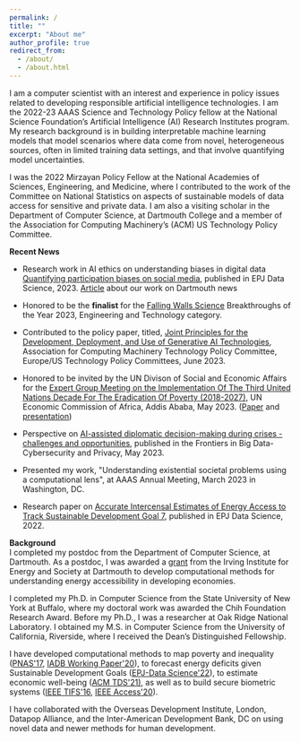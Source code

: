 ```yaml
---
permalink: /
title: ""
excerpt: "About me"
author_profile: true
redirect_from: 
  - /about/
  - /about.html
---
```

I am a computer scientist with an interest and experience in policy issues related to developing responsible artificial intelligence technologies. I am the 2022-23 AAAS Science and Technology Policy fellow at the National Science Foundation’s Artificial Intelligence (AI) Research Institutes program. My research background is in building interpretable machine learning models that model scenarios where data come from novel, heterogeneous sources, often in limited training data settings, and that involve quantifying model uncertainties. 

I was the 2022 Mirzayan Policy Fellow at the National Academies of Sciences, Engineering, and Medicine, where I contributed to the work of the Committee on National Statistics on aspects of sustainable models of data access for sensitive and private data. I am also a visiting scholar in the Department of Computer Science, at Dartmouth College and a member of the Association for Computing Machinery’s (ACM) US Technology Policy Committee.

<b> Recent News</b>
* Research work in AI ethics on understanding biases in digital data <a href="https://epjdatascience.springeropen.com/articles/10.1140/epjds/s13688-023-00405-6">Quantifying participation biases on social media</a>, published in EPJ Data Science, 2023. <a href="https://home.dartmouth.edu/news/2023/09/defining-participation-bias-social-media">Article</a> about our work on Dartmouth news 

* Honored to be the <b>finalist</b> for the <a href="https://falling-walls.com/science-summit/finalists/">Falling Walls Science</a> Breakthroughs of the Year 2023, Engineering and Technology category.

* Contributed to the policy paper, titled, <a href="https://www.acm.org/binaries/content/assets/public-policy/ustpc-approved-generative-ai-principles">Joint Principles for the Development, Deployment, and Use of Generative AI Technologies</a>, Association for Computing Machinery Technology Policy Committee, Europe/US Technology Policy Committees, June 2023.

* Honored to be invited by the UN Divison of Social and Economic Affairs for the <a href="https://social.desa.un.org/events/egm-third-un-decade-eradication-poverty">Expert Group Meeting on the Implementation Of The Third United Nations Decade For The Eradication Of Poverty (2018-2027)</a>, UN Economic Commission of Africa, Addis Ababa, May 2023. (<a href="https://social.desa.un.org/sites/default/files/inline-files/POKHRIYAL_Paper.rev_.pdf">Paper</a> and <a href="https://social.desa.un.org/sites/default/files/inline-files/Neeti%20Pokhriyal_PPT.rev_.pdf">presentation</a>)

* Perspective on <a href="https://www.frontiersin.org/articles/10.3389/fdata.2023.1183313/full">AI-assisted diplomatic decision-making during crises - challenges and opportunities</a>, published in the Frontiers in Big Data-Cybersecurity and Privacy, May 2023.

* Presented my work, "Understanding existential societal problems using a computational lens", at AAAS Annual Meeting, March 2023 in Washington, DC.

* Research paper on <a href="https://epjdatascience.springeropen.com/articles/10.1140/epjds/s13688-022-00371-5">Accurate Intercensal Estimates of Energy Access to Track Sustainable Development Goal 7</a>, published in EPJ Data Science, 2022. 

<b>Background</b>  
I completed my postdoc from the Department of Computer Science, at Dartmouth. As a postdoc, I was awarded a <a href="https://irving.dartmouth.edu/research/funding-faculty-and-researchers/funded-projects/mapping-country-wide-energy-access-majority">grant</a> from the Irving Institute for Energy and Society at Dartmouth to develop computational methods for understanding energy accessibility in developing economies. 

I completed my Ph.D. in Computer Science from the State University of New York at Buffalo, where my doctoral work was awarded the Chih Foundation Research Award. Before my Ph.D., I was a researcher at Oak Ridge National Laboratory. I obtained my M.S. in Computer Science from the University of California, Riverside, where I received the Dean’s Distinguished Fellowship. 

I have developed computational methods to map poverty and inequality (<a href="https://www.pnas.org/content/114/46/E9783">PNAS'17</a>, <a href="https://publications.iadb.org/en/estimating-and-forecasting-income-poverty-and-inequality-in-haiti-using-satellite-imagery-and-mobile-phone-data">IADB Working Paper'20</a>), to forecast energy deficits given Sustainable Development Goals (<a href="https://epjdatascience.springeropen.com/articles/10.1140/epjds/s13688-022-00371-5">EPJ-Data Science'22</a>), to estimate economic well-being (<a href="https://dl.acm.org/doi/10.1145/3498332">ACM TDS'21)</a>, as well as to build secure biometric systems (<a href="assets/docs/ieee_tifs.pdf">IEEE TIFS'16</a>, <a href="https://ieeexplore.ieee.org/document/9157880">IEEE Access'20</a>). 

I have collaborated with the Overseas Development Institute, London, Datapop Alliance, and the Inter-American Development Bank, DC on using novel data and newer methods for human development.

